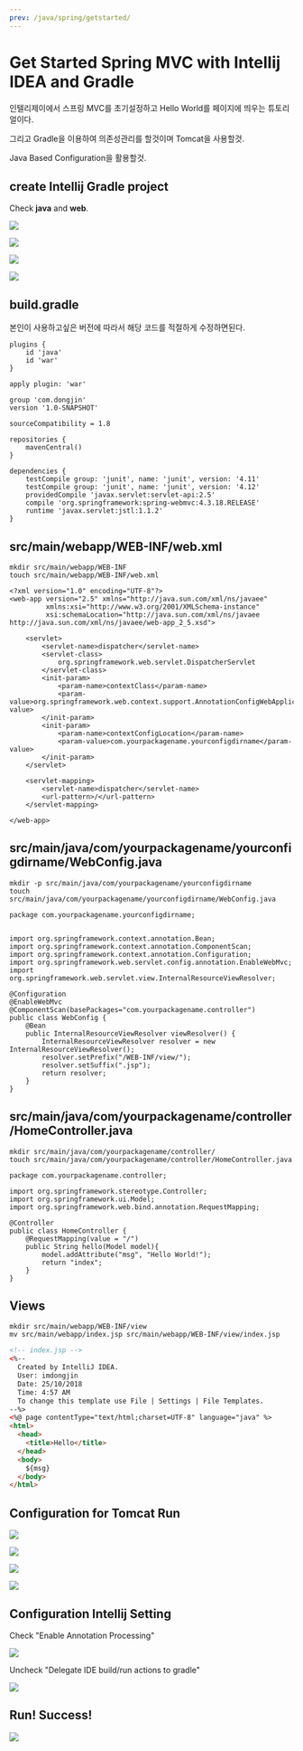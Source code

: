 ```yaml
---
prev: /java/spring/getstarted/
---
```

# Get Started Spring MVC with **Intellij IDEA** and **Gradle**

인텔리제이에서 스프링 MVC를 초기설정하고 
Hello World를 페이지에 띄우는 튜토리얼이다.

그리고 Gradle을 이용하여 의존성관리를 할것이며 Tomcat을 사용할것.

Java Based Configuration을 활용할것.

## create Intellij Gradle project

Check **java** and **web**.

![](/images/spring-gradle.png)

![](/images/spring-gradle2.png)

![](/images/spring-gradle3.png)

![](/images/spring-gradle4.png)

## build.gradle

본인이 사용하고싶은 버전에 따라서 해당 코드를 적절하게 수정하면된다.

```
plugins {
    id 'java'
    id 'war'
}

apply plugin: 'war'

group 'com.dongjin'
version '1.0-SNAPSHOT'

sourceCompatibility = 1.8

repositories {
    mavenCentral()
}

dependencies {
    testCompile group: 'junit', name: 'junit', version: '4.11'
    testCompile group: 'junit', name: 'junit', version: '4.12'
    providedCompile 'javax.servlet:servlet-api:2.5'
    compile 'org.springframework:spring-webmvc:4.3.18.RELEASE'
    runtime 'javax.servlet:jstl:1.1.2'
}
```

## src/main/webapp/WEB-INF/web.xml

```
mkdir src/main/webapp/WEB-INF
touch src/main/webapp/WEB-INF/web.xml
```

```
<?xml version="1.0" encoding="UTF-8"?>
<web-app version="2.5" xmlns="http://java.sun.com/xml/ns/javaee"
         xmlns:xsi="http://www.w3.org/2001/XMLSchema-instance"
         xsi:schemaLocation="http://java.sun.com/xml/ns/javaee http://java.sun.com/xml/ns/javaee/web-app_2_5.xsd">

    <servlet>
        <servlet-name>dispatcher</servlet-name>
        <servlet-class>
            org.springframework.web.servlet.DispatcherServlet
        </servlet-class>
        <init-param>
            <param-name>contextClass</param-name>
            <param-value>org.springframework.web.context.support.AnnotationConfigWebApplicationContext</param-value>
        </init-param>
        <init-param>
            <param-name>contextConfigLocation</param-name>
            <param-value>com.yourpackagename.yourconfigdirname</param-value>
        </init-param>
    </servlet>

    <servlet-mapping>
        <servlet-name>dispatcher</servlet-name>
        <url-pattern>/</url-pattern>
    </servlet-mapping>

</web-app> 
```

## src/main/java/com/yourpackagename/yourconfigdirname/WebConfig.java

```
mkdir -p src/main/java/com/yourpackagename/yourconfigdirname
touch src/main/java/com/yourpackagename/yourconfigdirname/WebConfig.java
```

```
package com.yourpackagename.yourconfigdirname;


import org.springframework.context.annotation.Bean;
import org.springframework.context.annotation.ComponentScan;
import org.springframework.context.annotation.Configuration;
import org.springframework.web.servlet.config.annotation.EnableWebMvc;
import org.springframework.web.servlet.view.InternalResourceViewResolver;

@Configuration
@EnableWebMvc
@ComponentScan(basePackages="com.yourpackagename.controller")
public class WebConfig {
    @Bean
    public InternalResourceViewResolver viewResolver() {
        InternalResourceViewResolver resolver = new InternalResourceViewResolver();
        resolver.setPrefix("/WEB-INF/view/");
        resolver.setSuffix(".jsp");
        return resolver;
    }
}
```
## src/main/java/com/yourpackagename/controller/HomeController.java

```
mkdir src/main/java/com/yourpackagename/controller/
touch src/main/java/com/yourpackagename/controller/HomeController.java
```

```
package com.yourpackagename.controller;

import org.springframework.stereotype.Controller;
import org.springframework.ui.Model;
import org.springframework.web.bind.annotation.RequestMapping;

@Controller
public class HomeController {
    @RequestMapping(value = "/")
    public String hello(Model model){
        model.addAttribute("msg", "Hello World!");
        return "index";
    }
}
```

## Views

```
mkdir src/main/webapp/WEB-INF/view
mv src/main/webapp/index.jsp src/main/webapp/WEB-INF/view/index.jsp
```

```html 
<!-- index.jsp -->
<%--
  Created by IntelliJ IDEA.
  User: imdongjin
  Date: 25/10/2018
  Time: 4:57 AM
  To change this template use File | Settings | File Templates.
--%>
<%@ page contentType="text/html;charset=UTF-8" language="java" %>
<html>
  <head>
    <title>Hello</title>
  </head>
  <body>
    ${msg}
  </body>
</html>
```

## Configuration for Tomcat Run

![](/images/edit-configuration.png)

![](/images/edit-configuration2.png)

![](/images/edit-configuration3.png)

![](/images/edit-configuration4.png)

## Configuration Intellij Setting

Check "Enable Annotation Processing"

![](/images/annotation-check.png)

Uncheck "Delegate IDE build/run actions to gradle"

![](/images/gradle-setting.png)

## Run! Success!

![](/images/run.png)



